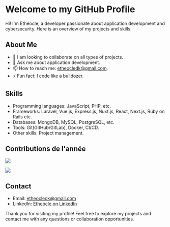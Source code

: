 # Welcome to my GitHub Profile

Hi! I'm Ethéocle, a developer passionate about application development and cybersecurity. Here is an overview of my projects and skills.

## About Me

- 👯 I am looking to collaborate on all types of projects.
- 💬 Ask me about application development.
- 📫 How to reach me: etheocledk@gmail.com.
- ⚡ Fun fact: I code like a bulldozer.

## Skills

- Programming languages: JavaScript, PHP, etc.
- Frameworks: Laravel, Vue.js, Express.js, Nuxt.js, React, Next.js, Ruby on Rails etc.
- Databases: MongoDB, MySQL, PostgreSQL, etc.
- Tools: Git(GitHub/GitLab), Docker, CI/CD.
- Other skills: Project management.

## Contributions de l'année

![](https://github-readme-stats.vercel.app/api/top-langs/?username=etheocledk&theme=calm_pink&hide_border=false&include_all_commits=true&count_private=true&layout=compact)

[![](https://visitcount.itsvg.in/api?id=etheocledk&icon=0&color=0)](https://visitcount.itsvg.in)

## Contact

- Email: etheocledk@gmail.com
- LinkedIn: [Etheocle on LinkedIn](https://www.linkedin.com/in/etheocledk)

Thank you for visiting my profile! Feel free to explore my projects and contact me with any questions or collaboration opportunities.
